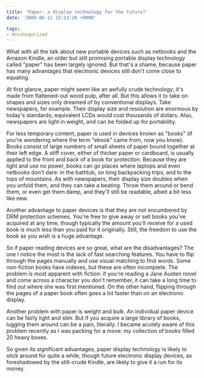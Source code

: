 ```yaml
---
title: 'Paper: a display technology for the future?'
date: '2009-06-11 15:13:26 +0000'

tags:
- Uncategorized
---
```

What with all the talk about new portable devices such as netbooks and the Amazon Kindle, an older but still promising portable display technology called "paper" has been largely ignored.  But that's a shame, because paper has many advantages that electronic devices still don't come close to equaling.

At first glance, paper might seem like an awfully crude technology; it's made from flattened-out wood pulp, after all.  But this allows it to take on shapes and sizes only dreamed of by conventional displays.  Take newspapers, for example.  Their display size and resolution are enormous by today's standards; equivalent LCDs would cost thousands of dollars.  Also, newspapers are light in weight, and can be folded up for portability.

For less temporary content, paper is used in devices known as "books" (if you're wondering where the term "ebook" came from, now you know).  Books consist of large numbers of small sheets of paper bound together at their left edge.  A stiff cover, either of thicker paper or cardboard, is usually applied to the front and back of a book for protection.   Because they are light and use no power, books can go places where laptops and even netbooks don't dare: in the bathtub, on long backpacking trips, and to the tops of mountains.  As with newspapers, their display size doubles when you unfold them, and they can take a beating.  Throw them around or bend them, or even get them damp, and they'll still be readable, albeit a bit less like new.

Another advantage to paper devices is that they are not encumbered by DRM protection schemes.  You're free to give away or sell books you've acquired at any time, though typically the amount you'll receive for a used book is much less than you paid for it originally.  Still, the freedom to use the book as you wish is a huge advantage.

So if paper reading devices are so great, what are the disadvantages?  The one I notice the most is the lack of fast searching features.  You have to flip through the pages manually and use visual matching to find words.  Some non-fiction books have indexes, but these are often incomplete.  The problem is most apparent with fiction: if you're reading a Jane Austen novel and come across a character you don't remember, it can take a long time to find out where she was first mentioned.  On the other hand, flipping through the pages of a paper book often goes a lot faster than on an electronic display.

Another problem with paper is weight and bulk.  An individual paper device can be fairly light and slim.  But if you acquire a large library of books, lugging them around can be a pain, literally.  I became acutely aware of this problem recently as I was packing for a move: my collection of books filled 20 heavy boxes.

So given its significant advantages, paper display technology is likely to stick around for quite a while, though future electronic display devices, as foreshadowed by the still-crude Kindle, are likely to give it a run for its money.

